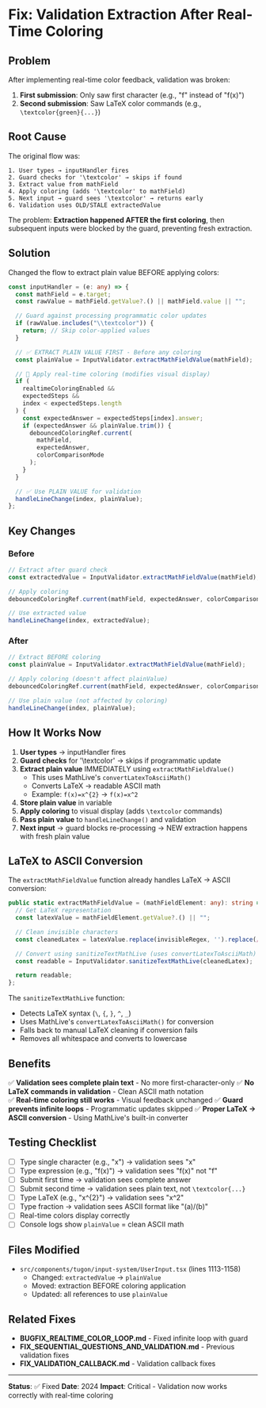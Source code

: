 # Fix: Validation Extraction After Real-Time Coloring

## Problem

After implementing real-time color feedback, validation was broken:

1. **First submission**: Only saw first character (e.g., "f" instead of "f(x)")
2. **Second submission**: Saw LaTeX color commands (e.g., `\textcolor{green}{...}`)

## Root Cause

The original flow was:

```
1. User types → inputHandler fires
2. Guard checks for '\textcolor' → skips if found
3. Extract value from mathField
4. Apply coloring (adds '\textcolor' to mathField)
5. Next input → guard sees '\textcolor' → returns early
6. Validation uses OLD/STALE extractedValue
```

The problem: **Extraction happened AFTER the first coloring**, then subsequent inputs were blocked by the guard, preventing fresh extraction.

## Solution

Changed the flow to extract plain value BEFORE applying colors:

```typescript
const inputHandler = (e: any) => {
  const mathField = e.target;
  const rawValue = mathField.getValue?.() || mathField.value || "";

  // Guard against processing programmatic color updates
  if (rawValue.includes("\\textcolor")) {
    return; // Skip color-applied values
  }

  // ✅ EXTRACT PLAIN VALUE FIRST - Before any coloring
  const plainValue = InputValidator.extractMathFieldValue(mathField);

  // 🎨 Apply real-time coloring (modifies visual display)
  if (
    realtimeColoringEnabled &&
    expectedSteps &&
    index < expectedSteps.length
  ) {
    const expectedAnswer = expectedSteps[index].answer;
    if (expectedAnswer && plainValue.trim()) {
      debouncedColoringRef.current(
        mathField,
        expectedAnswer,
        colorComparisonMode
      );
    }
  }

  // ✅ Use PLAIN VALUE for validation
  handleLineChange(index, plainValue);
};
```

## Key Changes

### Before

```typescript
// Extract after guard check
const extractedValue = InputValidator.extractMathFieldValue(mathField);

// Apply coloring
debouncedColoringRef.current(mathField, expectedAnswer, colorComparisonMode);

// Use extracted value
handleLineChange(index, extractedValue);
```

### After

```typescript
// Extract BEFORE coloring
const plainValue = InputValidator.extractMathFieldValue(mathField);

// Apply coloring (doesn't affect plainValue)
debouncedColoringRef.current(mathField, expectedAnswer, colorComparisonMode);

// Use plain value (not affected by coloring)
handleLineChange(index, plainValue);
```

## How It Works Now

1. **User types** → inputHandler fires
2. **Guard checks** for '\textcolor' → skips if programmatic update
3. **Extract plain value** IMMEDIATELY using `extractMathFieldValue()`
   - This uses MathLive's `convertLatexToAsciiMath()`
   - Converts LaTeX → readable ASCII math
   - Example: `f(x)=x^{2}` → `f(x)=x^2`
4. **Store plain value** in variable
5. **Apply coloring** to visual display (adds `\textcolor` commands)
6. **Pass plain value** to `handleLineChange()` and validation
7. **Next input** → guard blocks re-processing → NEW extraction happens with fresh plain value

## LaTeX to ASCII Conversion

The `extractMathFieldValue` function already handles LaTeX → ASCII conversion:

```typescript
public static extractMathFieldValue = (mathFieldElement: any): string => {
  // Get LaTeX representation
  const latexValue = mathFieldElement.getValue?.() || "";

  // Clean invisible characters
  const cleanedLatex = latexValue.replace(invisibleRegex, '').replace(/"/g, '');

  // Convert using sanitizeTextMathLive (uses convertLatexToAsciiMath)
  const readable = InputValidator.sanitizeTextMathLive(cleanedLatex);

  return readable;
};
```

The `sanitizeTextMathLive` function:

- Detects LaTeX syntax (`\`, `{`, `}`, `^`, `_`)
- Uses MathLive's `convertLatexToAsciiMath()` for conversion
- Falls back to manual LaTeX cleaning if conversion fails
- Removes all whitespace and converts to lowercase

## Benefits

✅ **Validation sees complete plain text** - No more first-character-only
✅ **No LaTeX commands in validation** - Clean ASCII math notation  
✅ **Real-time coloring still works** - Visual feedback unchanged
✅ **Guard prevents infinite loops** - Programmatic updates skipped
✅ **Proper LaTeX → ASCII conversion** - Using MathLive's built-in converter

## Testing Checklist

- [ ] Type single character (e.g., "x") → validation sees "x"
- [ ] Type expression (e.g., "f(x)") → validation sees "f(x)" not "f"
- [ ] Submit first time → validation sees complete answer
- [ ] Submit second time → validation sees plain text, not `\textcolor{...}`
- [ ] Type LaTeX (e.g., "x^{2}") → validation sees "x^2"
- [ ] Type fraction → validation sees ASCII format like "(a)/(b)"
- [ ] Real-time colors display correctly
- [ ] Console logs show `plainValue` = clean ASCII math

## Files Modified

- `src/components/tugon/input-system/UserInput.tsx` (lines 1113-1158)
  - Changed: `extractedValue` → `plainValue`
  - Moved: extraction BEFORE coloring application
  - Updated: all references to use `plainValue`

## Related Fixes

- **BUGFIX_REALTIME_COLOR_LOOP.md** - Fixed infinite loop with guard
- **FIX_SEQUENTIAL_QUESTIONS_AND_VALIDATION.md** - Previous validation fixes
- **FIX_VALIDATION_CALLBACK.md** - Validation callback fixes

---

**Status**: ✅ Fixed
**Date**: 2024
**Impact**: Critical - Validation now works correctly with real-time coloring
